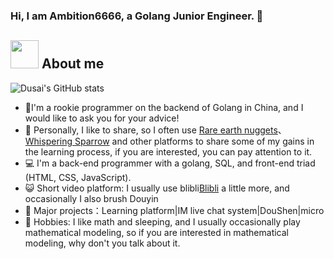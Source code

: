 ### Hi, I am Ambition6666, a Golang Junior Engineer.  👋

<!--
**Ambition6666/Ambition6666** is a ✨ _special_ ✨ repository because its `README.md` (this file) appears on your GitHub profile.

Here are some ideas to get you started:

- 🔭 I’m currently working on ...
- 🌱 I’m currently learning ...
- 👯 I’m looking to collaborate on ...
- 🤔 I’m looking for help with ...
- 💬 Ask me about ...
- 📫 How to reach me: ...
- 😄 Pronouns: ...
- ⚡ Fun fact: ...
-->

 

### <h2> <img src="https://github.com/TheDudeThatCode/TheDudeThatCode/raw/master/Assets/Developer.gif" style="width: 45px; display: inline-block;" data-target="animated-image.originalImage"> About me</h2>

![Dusai's GitHub stats](https://github-readme-stats.vercel.app/api?username=ambition6666)
<div>
  <ul>
    <li>🏦I'm a rookie programmer on the backend of Golang in China, and I would like to ask you for your advice! </li>
    <li>📝 Personally, I like to share, so I often use <a href="https://juejin.cn/user/3345163273897063">Rare earth nuggets</a>、<a href="https://www.yuque.com/ambition-3zra2">Whispering Sparrow</a> and other platforms to share some of my gains in the learning process, if you are interested, you can pay attention to it.</li>
    <li>💻 I'm a back-end programmer with a golang, SQL, and front-end triad (HTML, CSS, JavaScript).</b></li>
    <li>😺 Short video platform: I usually use blibli<a href="https://space.bilibili.com/492340005?spm_id_from=333.999.0.0">Blibli</a> a little more, and occasionally I also brush Douyin</li>
    <li>💬 Major projects：Learning platform|IM live chat system|DouShen|micro </li>
    <li>👯 Hobbies: I like math and sleeping, and I usually occasionally play mathematical modeling, so if you are interested in mathematical modeling, why don't you talk about it.</li>
  <ul>
<div>
